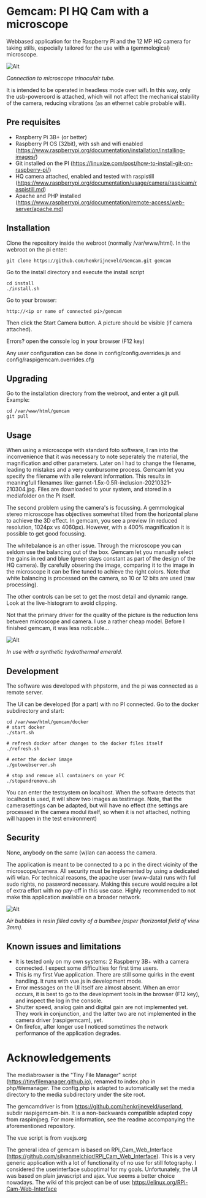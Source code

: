 # Gemcam: PI HQ Cam with a microscope

Webbased application for the Raspberry Pi and the 12 MP HQ camera for taking stills, especially tailored
for the use with a (gemmological) microscope.

![Alt](docs/connectedtomicroscope-300.jpg?raw=true )

*Connection to microscope trinoculair tube.*

It is intended to be operated in headless mode over wifi. In this way, only the usb-powercord is attached,
which will not affect the mechanical stability of the camera, reducing vibrations (as an ethernet cable probable will).

## Pre requisites

- Raspberry Pi 3B+ (or better)
- Raspberry PI OS (32bit), with ssh and wifi enabled (https://www.raspberrypi.org/documentation/installation/installing-images/)
- Git installed on the PI (https://linuxize.com/post/how-to-install-git-on-raspberry-pi/)
- HQ camera attached, enabled and tested with raspistill (https://www.raspberrypi.org/documentation/usage/camera/raspicam/raspistill.md)
- Apache and PHP installed (https://www.raspberrypi.org/documentation/remote-access/web-server/apache.md)

## Installation

Clone the repository inside the webroot (normally /var/www/html). In the webroot on the pi enter:
```
git clone https://github.com/henkrijneveld/Gemcam.git gemcam
```
Go to the install directory and execute the install script
```
cd install
./install.sh
```

Go to your browser:
```
http://<ip or name of connected pi>/gemcam
```
Then click the Start Camera button. A picture should be visible (if camera attached).

Errors? open the console log in your browser (F12 key)

Any user configuration can be done in config/config.overrides.js and config/raspigemcam.overrides.cfg


## Upgrading

Go to the installation directory from the webroot, and enter a git pull. Example:
```
cd /var/www/html/gemcam
git pull
```

## Usage

When using a microscope with standard foto software, I ran into the inconvenience that it was necessary to
note seperately the material, the magnification and other parameters. Later on I had to change the filename, leading
to mistakes and a very cumbursome process. Gemcam let you specify the filename with alle relevant information. This results
in meaningfull filenames like: garnet-1.5x-0.5R-inclusion-20210321-210304.jpg. Files are downloaded to your system,
and stored in a mediafolder on the Pi itself.

The second problem using the camera's is focussing. A gemmological stereo microscope has objectives somewhat tilted from the 
horizontal plane to achieve the 3D effect. In gemcam, you see a preview (in reduced resolution, 1024px vs 4060px).
However, with a 400% magnification it is possible to get good focussing.

The whitebalance is an other issue. Through the microscope you can seldom use the balancing out of the box. Gemcam
let you manually select the gains in red and blue (green stays constant as part of the design of the HQ camera).
By carefully obsering the image, comparing it to the image in the microscope it can be fine tuned to achieve the 
right colors. Note that white balancing is processed on the camera, so 10 or 12 bits are used (raw processing).

The other controls can be set to get the most detail and dynamic range. Look at the live-histogram to avoid clipping.

Not that the primary driver for the quality of the picture is the reduction lens between microscope and camera. I use
a rather cheap model. Before I finished gemcam, it was less noticable...

![Alt](docs/screenshot-emerald.jpg?raw=true )

*In use with a synthetic hydrothermal emerald.*

## Development

The software was developed with phpstorm, and the pi was connected as a remote server.

The UI can be developed (for a part) with no PI connected. Go to the docker subdirectory and start:
```
cd /var/www/html/gemcam/docker
# start docker
./start.sh

# refresh docker after changes to the docker files itself
./refresh.sh

# enter the docker image
./gotowebserver.sh

# stop and remove all containers on your PC 
./stopandremove.sh
```

You can enter the testsystem on localhost. When the software detects that localhost is used, it will show two
images as testimage. Note, that the camerasettings can be adapted, but will have no effect (the settings are processed
in the camera modul itself, so when it is not attached, nothing will happen in the test environment)


## Security

None, anybody on the same (w)lan can access the camera.

The application is meant to be connected to a pc in the direct vicinity of the microscope/camera. All security
must be implemented by using a dedicated wifi wlan. For technical reasons, the apache user (www-data) runs with
full sudo rights, no password necessary. Making this secure would require a lot of extra effort with no pay-off
in this use case. Highly recommended to not make this application available on a broader network.

![Alt](docs/bumblbee-fov3mm.jpg?raw=true )

*Air bubbles in resin filled cavity of a bumlbee jasper (horizontal field of view 3mm).*


## Known issues and limitations

- It is tested only on my own systems: 2 Raspberry 3B+ with a camera connected. I expect some difficulties for
  first time users.
- This is my first Vue application. There are still some quirks in the event handling. It runs with vue.js in
  development mode.
- Error messages on the UI itself are almost absent. When an error occurs, it is best to go to the development tools
    in the browser (F12 key), and inspect the log in the console.
- Shutter speed, analog gain and digital gain are not implemented yet. They work in conjunction, and the latter
two are not implemented in the camera driver (raspigemcam), yet.
- On firefox, after longer use I noticed sometimes the network performance of the application degrades. 

# Acknowledgements

The mediabrowser is the "Tiny File Manager" script (https://tinyfilemanager.github.io), renamed to index.php
in php/filemanager. The config.php is adapted to automatically set the media directory to the media
subdirectory under the site root.

The gemcamdriver is from https://github.com/henkrijneveld/userland, subdir raspigemcam-bin. It is a
non-backwards compatible adapted copy from raspimjpeg. For more information, see the readme
accompanying the aforementioned repository.

The vue script is from vuejs.org

The general idea of gemcam is based on RPi_Cam_Web_Interface (https://github.com/silvanmelchior/RPi_Cam_Web_Interface).
This is a very generic application with a lot of functionality of no use for still fotography. I considered the userinterface
suboptimal for my goals. Unfortunately, the UI was based on plain javascript and ajax. Vue seems a better choice nowadays.
The wiki of this project can be of use: https://elinux.org/RPi-Cam-Web-Interface







